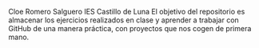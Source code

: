 Cloe Romero Salguero
IES Castillo de Luna
El objetivo del repositorio es almacenar los ejercicios realizados en clase y aprender a trabajar con GitHub de una manera práctica, con proyectos que nos cogen de primera mano. 

